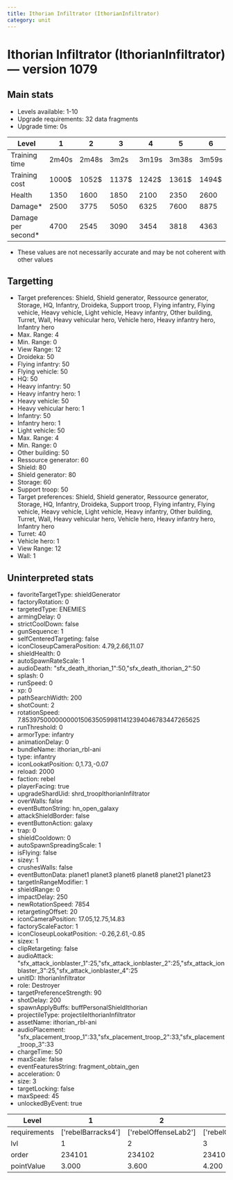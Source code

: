 ```yaml
---
title: Ithorian Infiltrator (IthorianInfiltrator)
category: unit
---
```


# Ithorian Infiltrator (IthorianInfiltrator) — version 1079

## Main stats

  * Levels available: 1-10
  * Upgrade requirements: 32 data fragments
  * Upgrade time: 0s

|Level             |1    |2    |3    |4    |5    |6    |7    |8    |9    |10   |
|------------------|-----|-----|-----|-----|-----|-----|-----|-----|-----|-----|
|Training time     |2m40s|2m48s|3m2s |3m19s|3m38s|3m59s|4m22s|4m47s|5m13s|5m40s|
|Training cost     |1000$|1052$|1137$|1242$|1361$|1494$|1638$|1791$|1954$|2125$|
|Health            |1350 |1600 |1850 |2100 |2350 |2600 |2850 |3100 |3350 |3600 |
|Damage*           |2500 |3775 |5050 |6325 |7600 |8875 |10150|11425|12700|13975|
|Damage per second*|4700 |2545 |3090 |3454 |3818 |4363 |4909 |5272 |5636 |6545 |

* These values are not necessarily accurate and may be not coherent with other values

## Targetting

  * Target preferences: Shield, Shield generator, Ressource generator, Storage, HQ, Infantry, Droideka, Support troop, Flying infantry, Flying vehicle, Heavy vehicle, Light vehicle, Heavy infantry, Other building, Turret, Wall, Heavy vehicular hero, Vehicle hero, Heavy infantry hero, Infantry hero
  * Max. Range: 4
  * Min. Range: 0
  * View Range: 12
  * Droideka: 50
  * Flying infantry: 50
  * Flying vehicle: 50
  * HQ: 50
  * Heavy infantry: 50
  * Heavy infantry hero: 1
  * Heavy vehicle: 50
  * Heavy vehicular hero: 1
  * Infantry: 50
  * Infantry hero: 1
  * Light vehicle: 50
  * Max. Range: 4
  * Min. Range: 0
  * Other building: 50
  * Ressource generator: 60
  * Shield: 80
  * Shield generator: 80
  * Storage: 60
  * Support troop: 50
  * Target preferences: Shield, Shield generator, Ressource generator, Storage, HQ, Infantry, Droideka, Support troop, Flying infantry, Flying vehicle, Heavy vehicle, Light vehicle, Heavy infantry, Other building, Turret, Wall, Heavy vehicular hero, Vehicle hero, Heavy infantry hero, Infantry hero
  * Turret: 40
  * Vehicle hero: 1
  * View Range: 12
  * Wall: 1

## Uninterpreted stats

  * favoriteTargetType: shieldGenerator
  * factoryRotation: 0
  * targetedType: ENEMIES
  * armingDelay: 0
  * strictCoolDown: false
  * gunSequence: 1
  * selfCenteredTargeting: false
  * iconCloseupCameraPosition: 4.79,2.66,11.07
  * shieldHealth: 0
  * autoSpawnRateScale: 1
  * audioDeath: "sfx_death_ithorian_1":50,"sfx_death_ithorian_2":50
  * splash: 0
  * runSpeed: 0
  * xp: 0
  * pathSearchWidth: 200
  * shotCount: 2
  * rotationSpeed: 7.8539750000000001506350599811412394046783447265625
  * runThreshold: 0
  * armorType: infantry
  * animationDelay: 0
  * bundleName: ithorian_rbl-ani
  * type: infantry
  * iconLookatPosition: 0,1.73,-0.07
  * reload: 2000
  * faction: rebel
  * playerFacing: true
  * upgradeShardUid: shrd_troopIthorianInfiltrator
  * overWalls: false
  * eventButtonString: hn_open_galaxy
  * attackShieldBorder: false
  * eventButtonAction: galaxy
  * trap: 0
  * shieldCooldown: 0
  * autoSpawnSpreadingScale: 1
  * isFlying: false
  * sizey: 1
  * crushesWalls: false
  * eventButtonData: planet1 planet3 planet6 planet8 planet21 planet23
  * targetInRangeModifier: 1
  * shieldRange: 0
  * impactDelay: 250
  * newRotationSpeed: 7854
  * retargetingOffset: 20
  * iconCameraPosition: 17.05,12.75,14.83
  * factoryScaleFactor: 1
  * iconCloseupLookatPosition: -0.26,2.61,-0.85
  * sizex: 1
  * clipRetargeting: false
  * audioAttack: "sfx_attack_ionblaster_1":25,"sfx_attack_ionblaster_2":25,"sfx_attack_ionblaster_3":25,"sfx_attack_ionblaster_4":25
  * unitID: IthorianInfiltrator
  * role: Destroyer
  * targetPreferenceStrength: 90
  * shotDelay: 200
  * spawnApplyBuffs: buffPersonalShieldIthorian
  * projectileType: projectileIthorianInfiltrator
  * assetName: ithorian_rbl-ani
  * audioPlacement: "sfx_placement_troop_1":33,"sfx_placement_troop_2":33,"sfx_placement_troop_3":33
  * chargeTime: 50
  * maxScale: false
  * eventFeaturesString: fragment_obtain_gen
  * acceleration: 0
  * size: 3
  * targetLocking: false
  * maxSpeed: 45
  * unlockedByEvent: true

|Level       |1                 |2                   |3                   |4                   |5                   |6                   |7                   |8                   |9                   |10                   |
|------------|------------------|--------------------|--------------------|--------------------|--------------------|--------------------|--------------------|--------------------|--------------------|---------------------|
|requirements|['rebelBarracks4']|['rebelOffenseLab2']|['rebelOffenseLab3']|['rebelOffenseLab4']|['rebelOffenseLab5']|['rebelOffenseLab6']|['rebelOffenseLab7']|['rebelOffenseLab8']|['rebelOffenseLab9']|['rebelOffenseLab10']|
|lvl         |1                 |2                   |3                   |4                   |5                   |6                   |7                   |8                   |9                   |10                   |
|order       |234101            |234102              |234103              |234104              |234105              |234106              |234107              |234108              |234109              |234110               |
|pointValue  |3.000             |3.600               |4.200               |4.800               |5.400               |6.000               |6.600               |7.200               |7.800               |9.000                |

